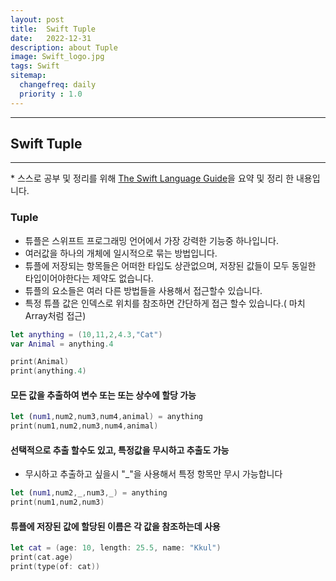 ```yaml
---
layout: post
title:  Swift Tuple
date:   2022-12-31
description: about Tuple
image: Swift_logo.jpg
tags: Swift
sitemap:
  changefreq: daily
  priority : 1.0
---
```


---
## Swift Tuple
---
\* 스스로 공부 및 정리를 위해 [The Swift Language Guide](https://jusung.gitbook.io/the-swift-language-guide/)을 요약 및 정리 한 내용입니다. 

### Tuple
   - 튜플은 스위프트 프로그래밍 언어에서 가장 강력한 기능중 하나입니다.
   - 여러값을 하나의 개체에 일시적으로 묶는 방법입니다.
   - 튜플에 저장되는 항목들은 어떠한 타입도 상관없으며, 저장된 값들이 모두 동일한 타입이어야한다는 제약도 없습니다.
   - 튜플의 요소들은 여러 다른 방법들을 사용해서 접근할수 있습니다.
   - 특정 튜플 값은 인덱스로 위치를 참조하면 간단하게 접근 할수 있습니다.( 마치 Array처럼 접근)

```swift
let anything = (10,11,2,4.3,"Cat")
var Animal = anything.4

print(Animal)
print(anything.4)
```

#### 모든 값을 추출하여 변수 또는 또는 상수에 할당 가능

```swift
let (num1,num2,num3,num4,animal) = anything
print(num1,num2,num3,num4,animal)
```

#### 선택적으로 추출 할수도 있고, 특정값을 무시하고 추출도 가능
   - 무시하고 추출하고 싶을시 "_"을 사용해서 특정 항목만 무시 가능합니다

```swift
let (num1,num2,_,num3,_) = anything
print(num1,num2,num3)
```

#### 튜플에 저장된 값에 할당된 이름은 각 값을 참조하는데 사용

```swift
let cat = (age: 10, length: 25.5, name: "Kkul")
print(cat.age)
print(type(of: cat))
```